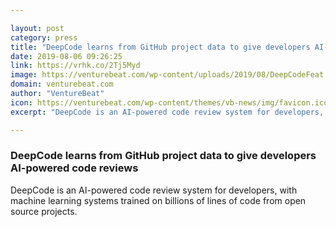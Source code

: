 ```yaml
---

layout: post
category: press
title: "DeepCode learns from GitHub project data to give developers AI-powered code reviews"
date: 2019-08-06 09:26:25
link: https://vrhk.co/2Tj5Myd
image: https://venturebeat.com/wp-content/uploads/2019/08/DeepCodeFeat.jpg?w=1200&strip=all
domain: venturebeat.com
author: "VentureBeat"
icon: https://venturebeat.com/wp-content/themes/vb-news/img/favicon.ico
excerpt: "DeepCode is an AI-powered code review system for developers, with machine learning systems trained on billions of lines of code from open source projects."

---
```


### DeepCode learns from GitHub project data to give developers AI-powered code reviews

DeepCode is an AI-powered code review system for developers, with machine learning systems trained on billions of lines of code from open source projects.